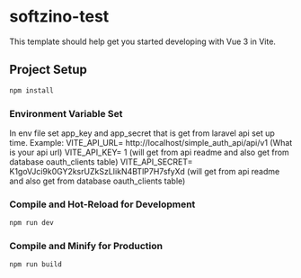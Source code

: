 # softzino-test

This template should help get you started developing with Vue 3 in Vite.

## Project Setup

```sh
npm install
```
### Environment  Variable Set
In env file set app_key and app_secret that is get from laravel api set up time.
   Example:
   VITE_API_URL= http://localhost/simple_auth_api/api/v1 (What is your api url)
   VITE_API_KEY= 1 (will get from api readme and also get from database oauth_clients table)
   VITE_API_SECRET= K1goVJci9k0GY2ksrUZkSzLIikN4BTlP7H7sfyXd (will get from api readme and also get from database oauth_clients table)
### Compile and Hot-Reload for Development

```sh
npm run dev
```

### Compile and Minify for Production

```sh
npm run build
```

